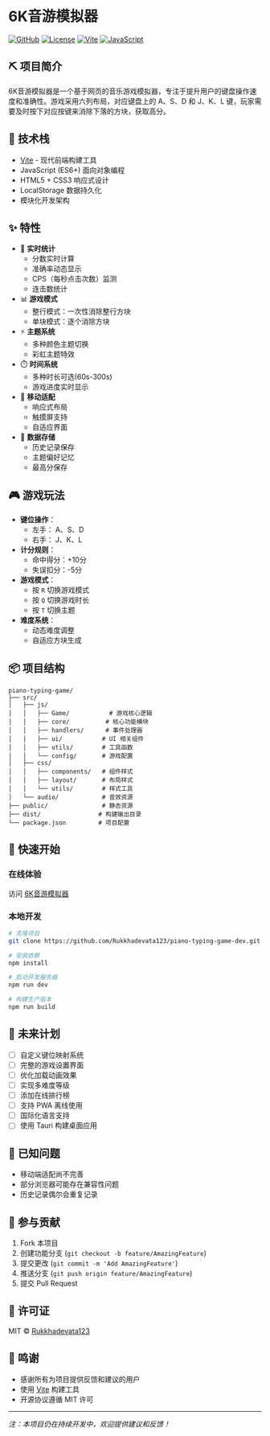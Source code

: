 # 6K音游模拟器

[![GitHub](https://img.shields.io/badge/GitHub-Rukkhadevata123-black?style=flat-square&logo=github)](https://github.com/Rukkhadevata123/piano-typing-game-dev)
[![License](https://img.shields.io/badge/license-MIT-blue.svg?style=flat-square)](LICENSE)
[![Vite](https://img.shields.io/badge/Vite-v6.1.0-646CFF?style=flat-square&logo=vite)](https://vitejs.dev)
[![JavaScript](https://img.shields.io/badge/JavaScript-ES6+-yellow?style=flat-square&logo=javascript)](https://developer.mozilla.org/zh-CN/docs/Web/JavaScript)

## ⛏️ 项目简介

6K音游模拟器是一个基于网页的音乐游戏模拟器，专注于提升用户的键盘操作速度和准确性。游戏采用六列布局，对应键盘上的 A、S、D 和 J、K、L 键，玩家需要及时按下对应按键来消除下落的方块，获取高分。

## 📌 技术栈

- [Vite](https://vitejs.dev/) - 现代前端构建工具
- JavaScript (ES6+) 面向对象编程
- HTML5 + CSS3 响应式设计
- LocalStorage 数据持久化
- 模块化开发架构

## ✨ 特性

- 🎯 **实时统计**
  - 分数实时计算
  - 准确率动态显示
  - CPS（每秒点击次数）监测
  - 连击数统计
- 📊 **游戏模式**
  - 整行模式：一次性消除整行方块
  - 单块模式：逐个消除方块
- ⚡ **主题系统**
  - 多种颜色主题切换
  - 彩虹主题特效
- ⏱️ **时间系统**
  - 多种时长可选(60s-300s)
  - 游戏进度实时显示
- 📱 **移动适配**
  - 响应式布局
  - 触摸屏支持
  - 自适应界面
- 💾 **数据存储**
  - 历史记录保存
  - 主题偏好记忆
  - 最高分保存

## 🎮 游戏玩法

- **键位操作**：
  - 左手： A、S、D
  - 右手： J、K、L
- **计分规则**：
  - 命中得分：+10分
  - 失误扣分：-5分
- **游戏模式**：
  - 按 `R` 切换游戏模式
  - 按 `Q` 切换游戏时长
  - 按 `T` 切换主题
- **难度系统**：
  - 动态难度调整
  - 自适应方块生成

## 📦 项目结构

```plaintext
piano-typing-game/
├── src/
│   ├── js/
│   │   ├── Game/           # 游戏核心逻辑
│   │   ├── core/          # 核心功能模块
│   │   ├── handlers/      # 事件处理器
│   │   ├── ui/           # UI 相关组件
│   │   ├── utils/        # 工具函数
│   │   └── config/       # 游戏配置
│   ├── css/
│   │   ├── components/   # 组件样式
│   │   ├── layout/       # 布局样式
│   │   └── utils/        # 样式工具
│   └── audio/            # 音效资源
├── public/               # 静态资源
├── dist/                # 构建输出目录
└── package.json         # 项目配置
```

## 🚀 快速开始

### 在线体验

访问 [6K音游模拟器](https://yoimiyalove.top/piano-typing-game/)

### 本地开发

```bash
# 克隆项目
git clone https://github.com/Rukkhadevata123/piano-typing-game-dev.git

# 安装依赖
npm install

# 启动开发服务器
npm run dev

# 构建生产版本
npm run build
```

## 📝 未来计划

- [ ] 自定义键位映射系统
- [ ] 完整的游戏设置界面
- [ ] 优化加载动画效果
- [ ] 实现多难度等级
- [ ] 添加在线排行榜
- [ ] 支持 PWA 离线使用
- [ ] 国际化语言支持
- [ ] 使用 Tauri 构建桌面应用

## 🐛 已知问题

- 移动端适配尚不完善
- 部分浏览器可能存在兼容性问题
- 历史记录偶尔会重复记录

## 🤝 参与贡献

1. Fork 本项目
2. 创建功能分支 (`git checkout -b feature/AmazingFeature`)
3. 提交更改 (`git commit -m 'Add AmazingFeature'`)
4. 推送分支 (`git push origin feature/AmazingFeature`)
5. 提交 Pull Request

## 📜 许可证

MIT © [Rukkhadevata123](https://github.com/Rukkhadevata123/)

## 🙏 鸣谢

- 感谢所有为项目提供反馈和建议的用户
- 使用 [Vite](https://vitejs.dev/) 构建工具
- 开源协议遵循 MIT 许可

---
*注：本项目仍在持续开发中，欢迎提供建议和反馈！*
